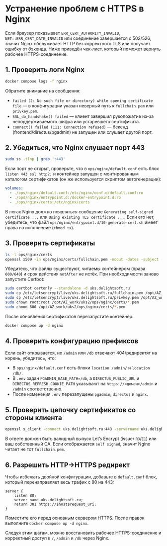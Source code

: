 # Устранение проблем с HTTPS в Nginx

Если браузер показывает `ERR_CERT_AUTHORITY_INVALID`, `NET::ERR_CERT_DATE_INVALID` или соединение завершается с 502/526, значит Nginx обслуживает HTTP без корректного TLS или получает ошибку от бэкенда. Ниже приведён чек-лист, который поможет вернуть рабочее HTTPS-соединение.

## 1. Проверить логи Nginx

```bash
docker compose logs -f nginx
```

Обратите внимание на сообщения:
- `failed (2: No such file or directory) while opening certificate file` — в конфигурации указан неверный путь к `fullchain.pem` или `privkey.pem`.
- `SSL_do_handshake() failed` — клиент завершил рукопожатие из-за неподдерживаемого шифра или устаревшего сертификата.
- `connect() failed (111: Connection refused)` — бекенд (frontend/directus/pgadmin) не запущен или слушает другой порт.

## 2. Убедиться, что Nginx слушает порт 443

```bash
sudo ss -tlnp | grep ':443'
```

Если порт не открыт, проверьте, что в `ops/nginx/default.conf` есть блок `listen 443 ssl http2;` и контейнер запущен с монтированным каталогом сертификатов (он же используется скриптом автогенерации):
```yaml
volumes:
  - ./ops/nginx/default.conf:/etc/nginx/conf.d/default.conf:ro
  - ./ops/nginx/entrypoint.d:/docker-entrypoint.d:ro
  - ./ops/nginx/certs:/etc/nginx/certs
```

В логах Nginx должно появляться сообщение `Generating self-signed certificate ...` или `Using existing TLS certificate ...`. Если его нет, убедитесь, что файл `ops/nginx/entrypoint.d/10-generate-cert.sh` имеет права на исполнение (`chmod +x`).

## 3. Проверить сертификаты

```bash
ls -l ops/nginx/certs
openssl x509 -in ops/nginx/certs/fullchain.pem -noout -dates -subject -issuer
```

Убедитесь, что файлы существуют, читаемы контейнером (права `600/640`) и срок действия `notAfter` не истёк. При необходимости заново запустите Certbot:
```bash
sudo certbot certonly --standalone -d uks.delightsoft.ru
sudo cp /etc/letsencrypt/live/uks.delightsoft.ru/fullchain.pem /opt/AZ_work/uks2/ops/nginx/certs/
sudo cp /etc/letsencrypt/live/uks.delightsoft.ru/privkey.pem /opt/AZ_work/uks2/ops/nginx/certs/
sudo chown root:root /opt/AZ_work/uks2/ops/nginx/certs/*.pem
sudo chmod 600 /opt/AZ_work/uks2/ops/nginx/certs/*.pem
```

После обновления сертификатов перезапустите контейнер:
```bash
docker compose up -d nginx
```

## 4. Проверить конфигурацию префиксов

Если сайт открывается, но `/admin` или `/db` отвечают 404/редиректят на корень, убедитесь, что:
- В `ops/nginx/default.conf` есть блоки `location /admin/` и `location /db/`.
- В `.env` задан `PGADMIN_BASE_PATH=/db`, а `DIRECTUS_PUBLIC_URL` и `DIRECTUS_REFRESH_COOKIE_PATH` указывают на `https://<домен>/admin` и `/admin` соответственно.
- После изменения `.env` перезапущены `pgadmin`, `directus` и `nginx`.

## 5. Проверить цепочку сертификатов со стороны клиента

```bash
openssl s_client -connect uks.delightsoft.ru:443 -servername uks.delightsoft.ru -showcerts | openssl x509 -noout -issuer -subject -enddate
```

В ответе должен быть валидный выпуск Let’s Encrypt (issuer `R3`/`E1`) или ваш собственный CA. Если отображается `self signed`, значит Nginx читает не тот `fullchain.pem`.

## 6. Разрешить HTTP→HTTPS редирект

Чтобы избежать двойной конфигурации, добавьте в `default.conf` блок, который перенаправляет весь трафик с 80 на 443:
```nginx
server {
    listen 80;
    server_name uks.delightsoft.ru;
    return 301 https://$host$request_uri;
}
```

Поместите его перед основным сервером HTTPS. После правок выполните `docker compose up -d nginx`.

Следуя этим шагам, можно восстановить рабочее HTTPS-соединение и корректный доступ к `/`, `/admin` и `/db` через Nginx.
